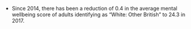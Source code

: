 * Since 2014, there has been a reduction of 0.4 in the average mental wellbeing score of adults identifying as “White: Other British” to 24.3 in 2017.
